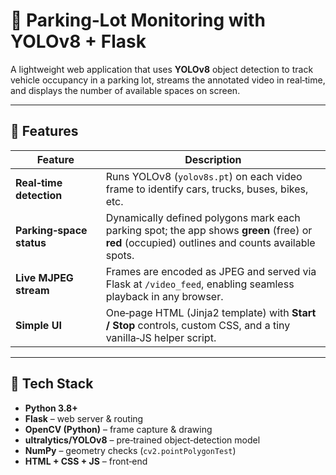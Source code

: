 # 🚗 Parking‑Lot Monitoring with YOLOv8 + Flask

A lightweight web application that uses **YOLOv8** object detection to track vehicle occupancy in a parking lot, streams the annotated video in real‑time, and displays the number of available spaces on screen.

---

## 🎯 Features

| Feature | Description |
|---------|-------------|
| **Real‑time detection** | Runs YOLOv8 (`yolov8s.pt`) on each video frame to identify cars, trucks, buses, bikes, etc. |
| **Parking‑space status** | Dynamically defined polygons mark each parking spot; the app shows **green** (free) or **red** (occupied) outlines and counts available spots. |
| **Live MJPEG stream** | Frames are encoded as JPEG and served via Flask at `/video_feed`, enabling seamless playback in any browser. |
| **Simple UI** | One‑page HTML (Jinja2 template) with **Start / Stop** controls, custom CSS, and a tiny vanilla‑JS helper script. |

---

## 🧱 Tech Stack

- **Python 3.8+**
- **Flask** – web server & routing  
- **OpenCV (Python)** – frame capture & drawing  
- **ultralytics/YOLOv8** – pre‑trained object‑detection model  
- **NumPy** – geometry checks (`cv2.pointPolygonTest`)  
- **HTML + CSS + JS** – front‑end





